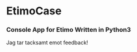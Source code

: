 # EtimoCase
<h3>Console App for Etimo Written in Python3</h3>

<p>Jag tar tacksamt emot feedback!</p>
